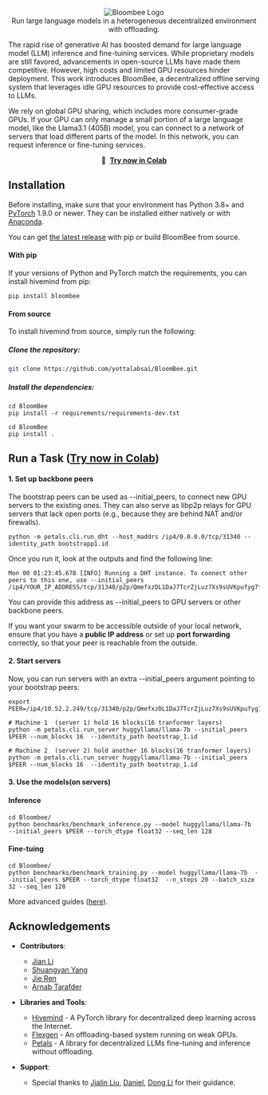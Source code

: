 <p align="center">  
    <img src="figures/bloombee.jpg" alt="Bloombee Logo" /><br>  
    Run large language models in a heterogeneous decentralized environment with offloading.<br>  
</p>  

The rapid rise of generative AI has boosted demand for large language model (LLM) inference and fine-tuining services. While proprietary models are still favored, advancements in open-source LLMs have made them competitive. However, high costs and limited GPU resources hinder deployment. This work introduces BloomBee, a decentralized offline serving system that leverages idle GPU resources to provide cost-effective access to LLMs.

We rely on global GPU sharing, which includes more consumer-grade GPUs. If your GPU can only manage a small portion of a large language model, like the Llama3.1 (405B) model, you can connect to a network of servers that load different parts of the model. In this network, you can request inference or fine-tuning services.

<p align="center">
    🚀 &nbsp;<b><a href="https://colab.research.google.com/drive/1BZn0KrEGaNA2dlzmCTtTIjJKx3bNzOMs#scrollTo=1Qhi4I2PSGgg">Try now in Colab</a></b>
</p>

## Installation

Before installing, make sure that your environment has Python 3.8+ and [PyTorch](https://pytorch.org/get-started/locally/#start-locally) 1.9.0 or newer. They can be installed either
natively or with [Anaconda](https://www.anaconda.com/products/individual).

You can get [the latest release](https://pypi.org/project/xxxxx) with pip or build BloomBee from source.

#### With pip

If your versions of Python and PyTorch match the requirements, you can install hivemind from pip:

```
pip install bloombee
```
#### From source

To install hivemind from source, simply run the following:

##### Clone the repository:  

```bash  
git clone https://github.com/yottalabsai/BloomBee.git  
```
##### Install the dependencies:  
```
cd BloomBee  
pip install -r requirements/requirements-dev.txt
```
```
cd BloomBee 
pip install .
```
## Run a Task    (<a href="https://colab.research.google.com/drive/1pENMOEoEV01DqBImZzuX_4jTV3fNwNga#scrollTo=oyCFDemCZsRs">Try now in Colab</a>)
#### 1. Set up backbone peers 
The bootstrap peers can be used as --initial_peers, to connect new GPU servers to the existing ones. They can also serve as libp2p relays for GPU servers that lack open ports (e.g., because they are behind NAT and/or firewalls).

```
python -m petals.cli.run_dht --host_maddrs /ip4/0.0.0.0/tcp/31340 --identity_path bootstrapp1.id 

```
Once you run it, look at the outputs and find the following line:  
```
Mon 00 01:23:45.678 [INFO] Running a DHT instance. To connect other peers to this one, use --initial_peers /ip4/YOUR_IP_ADDRESS/tcp/31340/p2p/QmefxzDL1DaJ7TcrZjLuz7Xs9sUVKpufyg7f5276ZHFjbQ
```  
You can provide this address as --initial_peers to GPU servers or other backbone peers.

If you want your swarm to be accessible outside of your local network, ensure that you have a **public IP address** or set up **port forwarding** correctly, so that your peer is reachable from the outside.

#### 2. Start servers  
Now, you can run servers with an extra --initial_peers argument pointing to your bootstrap peers:  
```
export PEER=/ip4/10.52.2.249/tcp/31340/p2p/QmefxzDL1DaJ7TcrZjLuz7Xs9sUVKpufyg7f5276ZHFjbQ  

```
```
# Machine 1  (server 1) hold 16 blocks(16 tranformer layers)
python -m petals.cli.run_server huggyllama/llama-7b --initial_peers $PEER --num_blocks 16  --identity_path bootstrap_1.id

# Machine 2  (server 2) hold another 16 blocks(16 tranformer layers)
python -m petals.cli.run_server huggyllama/llama-7b --initial_peers $PEER --num_blocks 16  --identity_path bootstrap_1.id
```

#### 3. Use the models(on servers)  

#### Inference   
```
cd Bloombee/
python benchmarks/benchmark_inference.py --model huggyllama/llama-7b  --initial_peers $PEER --torch_dtype float32 --seq_len 128
```

#### Fine-tuing  

```
cd Bloombee/
python benchmarks/benchmark_training.py --model huggyllama/llama-7b  --initial_peers $PEER --torch_dtype float32  --n_steps 20 --batch_size 32 --seq_len 128
```
More advanced guides ([here](https://github.com/bigscience-workshop/petals/wiki/Launch-your-own-swarm)).

## Acknowledgements  

- **Contributors**:   
  - [Jian Li](https://github.com/xxnwj)  
  - [Shuangyan Yang](https://github.com/HaibaraAiChan) 
  - [Jie Ren](https://github.com/jren73) 
  - [Arnab Tarafder](https://github.com/Arnab9Codes) 

- **Libraries and Tools**:  
  - [Hivemind](https://github.com/learning-at-home/hivemind) - A PyTorch library for decentralized deep learning across the Internet.  
  - [Flexgen](https://tailwindcss.com/) - An offloading-based system running on weak GPUs.  
  - [Petals](https://github.com/bigscience-workshop/petals) - A library for decentralized LLMs fine-tuning and inference without offloading.

- **Support**:  
  - Special thanks to [Jialin Liu](), [Daniel](), [Dong Li](https://faculty.ucmerced.edu/dong-li/) for their guidance.  